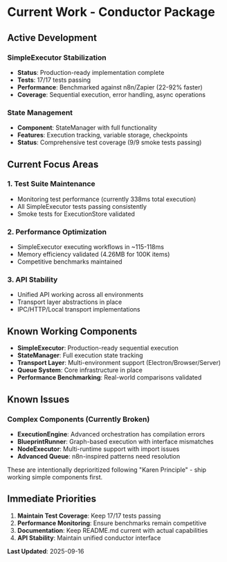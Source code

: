 # Current Work - Conductor Package

## Active Development

### SimpleExecutor Stabilization

- **Status**: Production-ready implementation complete
- **Tests**: 17/17 tests passing
- **Performance**: Benchmarked against n8n/Zapier (22-92% faster)
- **Coverage**: Sequential execution, error handling, async operations

### State Management

- **Component**: StateManager with full functionality
- **Features**: Execution tracking, variable storage, checkpoints
- **Status**: Comprehensive test coverage (9/9 smoke tests passing)

## Current Focus Areas

### 1. Test Suite Maintenance

- Monitoring test performance (currently 338ms total execution)
- All SimpleExecutor tests passing consistently
- Smoke tests for ExecutionStore validated

### 2. Performance Optimization

- SimpleExecutor executing workflows in ~115-118ms
- Memory efficiency validated (4.26MB for 100K items)
- Competitive benchmarks maintained

### 3. API Stability

- Unified API working across all environments
- Transport layer abstractions in place
- IPC/HTTP/Local transport implementations

## Known Working Components

- **SimpleExecutor**: Production-ready sequential execution
- **StateManager**: Full execution state tracking
- **Transport Layer**: Multi-environment support (Electron/Browser/Server)
- **Queue System**: Core infrastructure in place
- **Performance Benchmarking**: Real-world comparisons validated

## Known Issues

### Complex Components (Currently Broken)

- **ExecutionEngine**: Advanced orchestration has compilation errors
- **BlueprintRunner**: Graph-based execution with interface mismatches
- **NodeExecutor**: Multi-runtime support with import issues
- **Advanced Queue**: n8n-inspired patterns need resolution

These are intentionally deprioritized following "Karen Principle" - ship working simple components first.

## Immediate Priorities

1. **Maintain Test Coverage**: Keep 17/17 tests passing
2. **Performance Monitoring**: Ensure benchmarks remain competitive
3. **Documentation**: Keep README.md current with actual capabilities
4. **API Stability**: Maintain unified conductor interface

**Last Updated**: 2025-09-16
